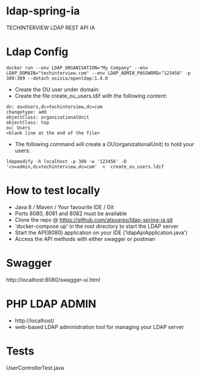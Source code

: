 # ldap-spring-ia
TECHINTERVIEW LDAP REST API IA

# Ldap Config
 ```
 docker run --env LDAP_ORGANISATION="My Company" --env LDAP_DOMAIN="techinterview.com" --env LDAP_ADMIN_PASSWORD="123456" -p 389:389 --detach osixia/openldap:1.4.0
 ```
 - Create the OU user under domain:
 - Create the file create_ou_users.ldif with the following content:
 ```
 dn: ou=Users,dc=techinterview,dc=com
 changetype: add
 objectClass: organizationalUnit
 objectClass: top
 ou: Users
 <blank line at the end of the file>
 ```

 - The following command will create a OU(organizationalUnit) to hold your users:
 ```
 ldapmodify -h localhost -p 389 -w '123456' -D 'cn=admin,dc=techinterview,dc=com'  <  create_ou_users.ldif  
 ```

# How to test locally
- Java 8 / Maven / Your favourite IDE / Git
- Ports 8080, 8081 and 8082 must be available
- Clone the repo @ https://github.com/atsoares/ldap-spring-ia.git
- 'docker-compose up' in the root directory to start the LDAP server
- Start the API(8080) application on your IDE ('ldapApiApplication.java')
- Access the API methods with either swagger or postman

# Swagger
http://localhost:8080/swagger-ui.html

# PHP LDAP ADMIN
- http://localhost/
- web-based LDAP administration tool for managing your LDAP server

# Tests
UserControllerTest.java
